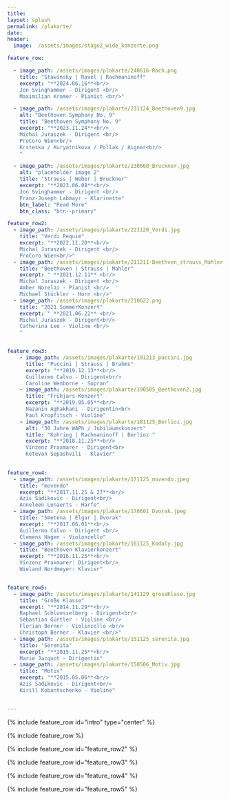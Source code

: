 ```yaml
---
title: 
layout: splash
permalink: /plakarte/
date: 
header:
  image:  /assets/images/stage2_wide_konzerte.png

feature_row:

  - image_path: /assets/images/plakarte/240616-Rach.png
    title: "Stawinsky | Ravel | Rachmaninoff"
    excerpt: "**2024.06.16**<br/>
    Jon Svinghammer - Dirigent <br/>
    Maximilian Kromer - Pianist <br/>"

  - image_path: /assets/images/plakarte/231124_Beethoven9.jpg
    alt: "Beethoven Symphony No. 9"
    title: "Beethoven Symphony No. 9"
    excerpt: "**2023.11.24**<br/>
    Michal Juraszek - Dirigent <br/>
    ProCoro Wien<br/>  
    Krsteska / Kuryatnikova / Pollak / Aigner<br/>
    "

  - image_path: /assets/images/plakarte/230608_Bruckner.jpg
    alt: "placeholder image 2"
    title: "Strauss | Weber | Bruckner"
    excerpt: "**2023.06.08**<br/>  
    Jon Svinghammer - Dirigent <br/>
    Franz-Joseph Labmayr - Klarinette"
    btn_label: "Read More"
    btn_class: "btn--primary"

feature_row2:
  - image_path: /assets/images/plakarte/221120_Verdi.jpg
    title: "Verdi Requim"
    excerpt: "**2022.11.20**<br/>
    Michal Juraszek - Dirigent <br/>
    ProCoro Wien<br/>"
  - image_path: /assets/images/plakarte/211211-Beethven_strauss_Mahler.png
    title: "Beethoven | Strauss | Mahler"
    excerpt: " **2021.12.11** <br/>
    Michal Juraszek - Dirigent <br/>
    Amber Norelai - Pianist <br/> 
    Michael Stückler - Horn <br/>"
  - image_path: /assets/images/plakarte/210622.png
    title: "2021 SommerKonzert"
    excerpt: " **2021.06.22** <br/>
    Michal Juraszek - Dirigent<br/>
    Catherina Lee - Violine <br/>
    "


feature_row3: 
    - image_path: /assets/images/plakarte/191213_puccini.jpg
      title: "Puccini | Strauss | Brahms"
      excerpt: "**2019.12.13**<br/>
      Guillermo Calvo - Dirigent<br/>
      Caroline Wenborne - Sopran"
    - image_path: /assets/images/plakarte/190505_Beethoven2.jpg
      title: "Frühjars-Konzert"
      excerpt: "**2019.05.05**<br/>
      Nazanin Aghakhani - Dirigentin<br>
      Paul Kropfitsch - Violine"
    - image_path: /assets/images/plakarte/181125_Berlioz.jpg
      alt: "30 Jahre WAPh / Jubiläumskonzert"
      title: "Kohring | Rachmaninoff | Berlioz "
      excerpt: "**2018.11.25**<br/>
      Vinzenz Praxmarer - Dirigent<br>
      Ketevan Sepashvili - Klavier"
    

feature_row4:
  - image_path: /assets/images/plakarte/171125_movendo.jpeg
    title: "movendo"
    excerpt: "**2017.11.25 & 27**<br/>
    Azis Sadikovic - Dirigent<br/>
    Anneleen Lenaerts - Harfe"
  - image_path: /assets/images/plakarte/170601_Dvorak.jpeg
    title: "Smetena | Elgar | Dvorak"
    excerpt: "**2017.06.01**<br/>
    Guillermo Calvo - Dirigent <br/>
    Clemens Hagen - Violoncello"
  - image_path: /assets/images/plakarte/161125_Kodaly.jpg
    title: "Beethoven Klavierkonzert"
    excerpt: "**2016.11.25**<br/>
    Vinzenz Praxmarer: Dirigent<br/>
    Wieland Nordmeyer: Klavier"


feature_row5:
  - image_path: /assets/images/plakarte/141129_groseKlase.jpg
    title: "Große Klasse"
    excerpt: "**2014.11.29**<br/>
    Raphael Schluesselberg - Dirigent<br/>
    Sebastian Gürtler - Violine <br/>
    Florian Berner - Violincello <br/>
    Christoph Berner - Klavier <br/>"
  - image_path: /assets/images/plakarte/151125_serenita.jpg
    title: "Serenita"
    excerpt: "**2015.11.25**<br/>
    Marie Jacquot - Dirigentin"
  - image_path: /assets/images/plakarte/150506_Motiv.jpg
    title: "Motiv"
    excerpt: "**2015.05.06**<br/>
    Azis Sadikovic - Dirigent<br/>
    Kirill Kobantschenko - Violine"


---
```


{% include feature_row id="intro" type="center" %}

{% include feature_row %}



{% include feature_row id="feature_row2" %}


{% include feature_row id="feature_row3" %}

{% include feature_row id="feature_row4" %}

{% include feature_row id="feature_row5" %}